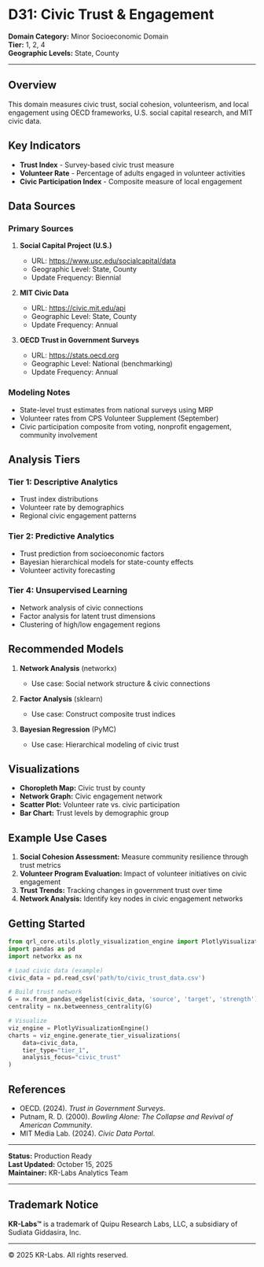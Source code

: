 # D31: Civic Trust & Engagement

**Domain Category:** Minor Socioeconomic Domain  
**Tier:** 1, 2, 4  
**Geographic Levels:** State, County

---

## Overview

This domain measures civic trust, social cohesion, volunteerism, and local engagement using OECD frameworks, U.S. social capital research, and MIT civic data.

## Key Indicators

- **Trust Index** - Survey-based civic trust measure
- **Volunteer Rate** - Percentage of adults engaged in volunteer activities
- **Civic Participation Index** - Composite measure of local engagement

## Data Sources

### Primary Sources
1. **Social Capital Project (U.S.)**
   - URL: https://www.usc.edu/socialcapital/data
   - Geographic Level: State, County
   - Update Frequency: Biennial

2. **MIT Civic Data**
   - URL: https://civic.mit.edu/api
   - Geographic Level: State, County
   - Update Frequency: Annual

3. **OECD Trust in Government Surveys**
   - URL: https://stats.oecd.org
   - Geographic Level: National (benchmarking)
   - Update Frequency: Annual

### Modeling Notes
- State-level trust estimates from national surveys using MRP
- Volunteer rates from CPS Volunteer Supplement (September)
- Civic participation composite from voting, nonprofit engagement, community involvement

## Analysis Tiers

### Tier 1: Descriptive Analytics
- Trust index distributions
- Volunteer rate by demographics
- Regional civic engagement patterns

### Tier 2: Predictive Analytics
- Trust prediction from socioeconomic factors
- Bayesian hierarchical models for state-county effects
- Volunteer activity forecasting

### Tier 4: Unsupervised Learning
- Network analysis of civic connections
- Factor analysis for latent trust dimensions
- Clustering of high/low engagement regions

## Recommended Models

1. **Network Analysis** (networkx)
   - Use case: Social network structure & civic connections

2. **Factor Analysis** (sklearn)
   - Use case: Construct composite trust indices

3. **Bayesian Regression** (PyMC)
   - Use case: Hierarchical modeling of civic trust

## Visualizations

- **Choropleth Map:** Civic trust by county
- **Network Graph:** Civic engagement network
- **Scatter Plot:** Volunteer rate vs. civic participation
- **Bar Chart:** Trust levels by demographic group

## Example Use Cases

1. **Social Cohesion Assessment:** Measure community resilience through trust metrics
2. **Volunteer Program Evaluation:** Impact of volunteer initiatives on civic engagement
3. **Trust Trends:** Tracking changes in government trust over time
4. **Network Analysis:** Identify key nodes in civic engagement networks

## Getting Started

```python
from qrl_core.utils.plotly_visualization_engine import PlotlyVisualizationEngine
import pandas as pd
import networkx as nx

# Load civic data (example)
civic_data = pd.read_csv('path/to/civic_trust_data.csv')

# Build trust network
G = nx.from_pandas_edgelist(civic_data, 'source', 'target', 'strength')
centrality = nx.betweenness_centrality(G)

# Visualize
viz_engine = PlotlyVisualizationEngine()
charts = viz_engine.generate_tier_visualizations(
    data=civic_data,
    tier_type="tier_1",
    analysis_focus="civic_trust"
)
```

## References

- OECD. (2024). *Trust in Government Surveys*.
- Putnam, R. D. (2000). *Bowling Alone: The Collapse and Revival of American Community*.
- MIT Media Lab. (2024). *Civic Data Portal*.

---

**Status:** Production Ready  
**Last Updated:** October 15, 2025  
**Maintainer:** KR-Labs Analytics Team

---

## Trademark Notice

**KR-Labs™** is a trademark of Quipu Research Labs, LLC, a subsidiary of Sudiata Giddasira, Inc.

---

© 2025 KR-Labs. All rights reserved.
